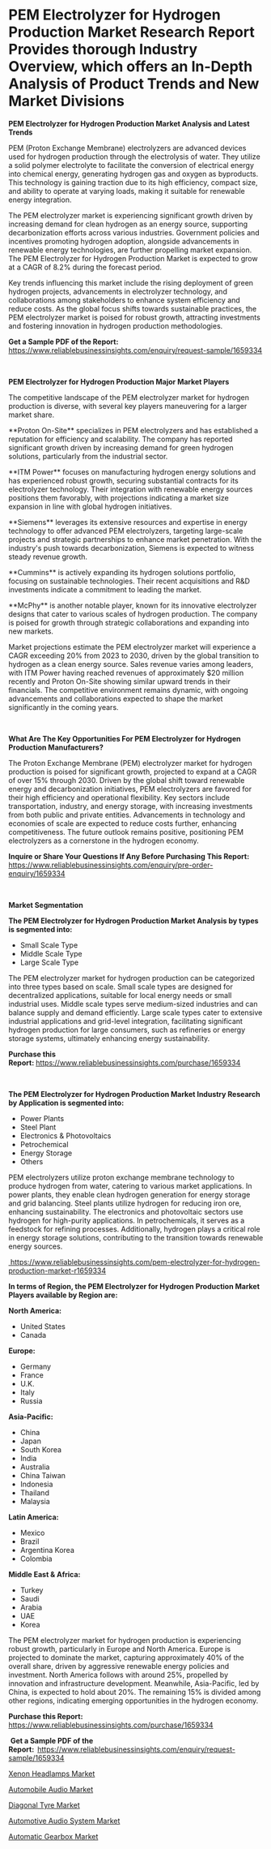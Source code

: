 <p><h1>PEM Electrolyzer for Hydrogen Production Market Research Report Provides thorough Industry Overview, which offers an In-Depth Analysis of Product Trends and New Market Divisions</h1></p><p><strong>PEM Electrolyzer for Hydrogen Production Market Analysis and Latest Trends</strong></p>
<p><p>PEM (Proton Exchange Membrane) electrolyzers are advanced devices used for hydrogen production through the electrolysis of water. They utilize a solid polymer electrolyte to facilitate the conversion of electrical energy into chemical energy, generating hydrogen gas and oxygen as byproducts. This technology is gaining traction due to its high efficiency, compact size, and ability to operate at varying loads, making it suitable for renewable energy integration.</p><p>The PEM electrolyzer market is experiencing significant growth driven by increasing demand for clean hydrogen as an energy source, supporting decarbonization efforts across various industries. Government policies and incentives promoting hydrogen adoption, alongside advancements in renewable energy technologies, are further propelling market expansion. The PEM Electrolyzer for Hydrogen Production Market is expected to grow at a CAGR of 8.2% during the forecast period. </p><p>Key trends influencing this market include the rising deployment of green hydrogen projects, advancements in electrolyzer technology, and collaborations among stakeholders to enhance system efficiency and reduce costs. As the global focus shifts towards sustainable practices, the PEM electrolyzer market is poised for robust growth, attracting investments and fostering innovation in hydrogen production methodologies.</p></p>
<p><strong>Get a Sample PDF of the Report:&nbsp;</strong> <a href="https://www.reliablebusinessinsights.com/enquiry/request-sample/1659334?utm_campaign=1119&utm_medium=2&utm_source=Github&utm_content=ia&utm_term=09122024&utm_id=pem-electrolyzer-for-hydrogen-production">https://www.reliablebusinessinsights.com/enquiry/request-sample/1659334</a></p>
<p>&nbsp;</p>
<p><strong>PEM Electrolyzer for Hydrogen Production Major Market Players</strong></p>
<p><p>The competitive landscape of the PEM electrolyzer market for hydrogen production is diverse, with several key players maneuvering for a larger market share. </p><p>**Proton On-Site** specializes in PEM electrolyzers and has established a reputation for efficiency and scalability. The company has reported significant growth driven by increasing demand for green hydrogen solutions, particularly from the industrial sector.</p><p>**ITM Power** focuses on manufacturing hydrogen energy solutions and has experienced robust growth, securing substantial contracts for its electrolyzer technology. Their integration with renewable energy sources positions them favorably, with projections indicating a market size expansion in line with global hydrogen initiatives.</p><p>**Siemens** leverages its extensive resources and expertise in energy technology to offer advanced PEM electrolyzers, targeting large-scale projects and strategic partnerships to enhance market penetration. With the industry's push towards decarbonization, Siemens is expected to witness steady revenue growth.</p><p>**Cummins** is actively expanding its hydrogen solutions portfolio, focusing on sustainable technologies. Their recent acquisitions and R&D investments indicate a commitment to leading the market.</p><p>**McPhy** is another notable player, known for its innovative electrolyzer designs that cater to various scales of hydrogen production. The company is poised for growth through strategic collaborations and expanding into new markets.</p><p>Market projections estimate the PEM electrolyzer market will experience a CAGR exceeding 20% from 2023 to 2030, driven by the global transition to hydrogen as a clean energy source. Sales revenue varies among leaders, with ITM Power having reached revenues of approximately $20 million recently and Proton On-Site showing similar upward trends in their financials. The competitive environment remains dynamic, with ongoing advancements and collaborations expected to shape the market significantly in the coming years.</p></p>
<p>&nbsp;</p>
<p><strong>What Are The Key Opportunities For PEM Electrolyzer for Hydrogen Production Manufacturers?</strong></p>
<p><p>The Proton Exchange Membrane (PEM) electrolyzer market for hydrogen production is poised for significant growth, projected to expand at a CAGR of over 15% through 2030. Driven by the global shift toward renewable energy and decarbonization initiatives, PEM electrolyzers are favored for their high efficiency and operational flexibility. Key sectors include transportation, industry, and energy storage, with increasing investments from both public and private entities. Advancements in technology and economies of scale are expected to reduce costs further, enhancing competitiveness. The future outlook remains positive, positioning PEM electrolyzers as a cornerstone in the hydrogen economy.</p></p>
<p><strong>Inquire or Share Your Questions If Any Before Purchasing This Report:</strong> <a href="https://www.reliablebusinessinsights.com/enquiry/pre-order-enquiry/1659334?utm_campaign=1119&utm_medium=2&utm_source=Github&utm_content=ia&utm_term=09122024&utm_id=pem-electrolyzer-for-hydrogen-production">https://www.reliablebusinessinsights.com/enquiry/pre-order-enquiry/1659334</a></p>
<p>&nbsp;</p>
<p><strong>Market Segmentation</strong></p>
<p><strong>The PEM Electrolyzer for Hydrogen Production Market Analysis by types is segmented into:</strong></p>
<p><ul><li>Small Scale Type</li><li>Middle Scale Type</li><li>Large Scale Type</li></ul></p>
<p><p>The PEM electrolyzer market for hydrogen production can be categorized into three types based on scale. Small scale types are designed for decentralized applications, suitable for local energy needs or small industrial uses. Middle scale types serve medium-sized industries and can balance supply and demand efficiently. Large scale types cater to extensive industrial applications and grid-level integration, facilitating significant hydrogen production for large consumers, such as refineries or energy storage systems, ultimately enhancing energy sustainability.</p></p>
<p><strong>Purchase this Report:&nbsp;</strong><a href="https://www.reliablebusinessinsights.com/purchase/1659334?utm_campaign=1119&utm_medium=2&utm_source=Github&utm_content=ia&utm_term=09122024&utm_id=pem-electrolyzer-for-hydrogen-production">https://www.reliablebusinessinsights.com/purchase/1659334</a></p>
<p>&nbsp;</p>
<p><strong>The PEM Electrolyzer for Hydrogen Production Market Industry Research by Application is segmented into:</strong></p>
<p><ul><li>Power Plants</li><li>Steel Plant</li><li>Electronics & Photovoltaics</li><li>Petrochemical</li><li>Energy Storage</li><li>Others</li></ul></p>
<p><p>PEM electrolyzers utilize proton exchange membrane technology to produce hydrogen from water, catering to various market applications. In power plants, they enable clean hydrogen generation for energy storage and grid balancing. Steel plants utilize hydrogen for reducing iron ore, enhancing sustainability. The electronics and photovoltaic sectors use hydrogen for high-purity applications. In petrochemicals, it serves as a feedstock for refining processes. Additionally, hydrogen plays a critical role in energy storage solutions, contributing to the transition towards renewable energy sources.</p></p>
<p><a href="https://www.reliablebusinessinsights.com/pem-electrolyzer-for-hydrogen-production-market-r1659334?utm_campaign=1119&utm_medium=2&utm_source=Github&utm_content=ia&utm_term=09122024&utm_id=pem-electrolyzer-for-hydrogen-production">&nbsp;https://www.reliablebusinessinsights.com/pem-electrolyzer-for-hydrogen-production-market-r1659334</a></p>
<p><strong>In terms of Region, the PEM Electrolyzer for Hydrogen Production Market Players available by Region are:</strong></p>
<p>
    <p> <strong> North America: </strong>
        <ul>
            <li>United States</li>
            <li>Canada</li>
        </ul>
        </p> 
    <p> <strong> Europe: </strong>
        <ul>
            <li>Germany</li>
            <li>France</li>
            <li>U.K.</li>
            <li>Italy</li>
            <li>Russia</li>
        </ul>
        </p> 
    <p> <strong> Asia-Pacific: </strong>
        <ul>
            <li>China</li>
            <li>Japan</li>
            <li>South Korea</li>
            <li>India</li>
            <li>Australia</li>
            <li>China Taiwan</li>
            <li>Indonesia</li>
            <li>Thailand</li>
            <li>Malaysia</li>
        </ul>
        </p> 
    <p> <strong> Latin America: </strong>
        <ul>
            <li>Mexico</li>
            <li>Brazil</li>
            <li>Argentina Korea</li>
            <li>Colombia</li>
        </ul>
        </p> 
    <p> <strong> Middle East & Africa: </strong>
        <ul>
            <li>Turkey</li>
            <li>Saudi</li>
            <li>Arabia</li>
            <li>UAE</li>
            <li>Korea</li>
        </ul>
    </p>
    </p>
<p><p>The PEM electrolyzer market for hydrogen production is experiencing robust growth, particularly in Europe and North America. Europe is projected to dominate the market, capturing approximately 40% of the overall share, driven by aggressive renewable energy policies and investment. North America follows with around 25%, propelled by innovation and infrastructure development. Meanwhile, Asia-Pacific, led by China, is expected to hold about 20%. The remaining 15% is divided among other regions, indicating emerging opportunities in the hydrogen economy.</p></p>
<p><strong>Purchase this Report: </strong><a href="https://www.reliablebusinessinsights.com/purchase/1659334?utm_campaign=1119&utm_medium=2&utm_source=Github&utm_content=ia&utm_term=09122024&utm_id=pem-electrolyzer-for-hydrogen-production">https://www.reliablebusinessinsights.com/purchase/1659334</a></p>
<p>&nbsp;<strong>Get a Sample PDF of the Report:&nbsp;&nbsp;</strong><a href="https://www.reliablebusinessinsights.com/enquiry/request-sample/1659334?utm_campaign=1119&utm_medium=2&utm_source=Github&utm_content=ia&utm_term=09122024&utm_id=pem-electrolyzer-for-hydrogen-production">https://www.reliablebusinessinsights.com/enquiry/request-sample/1659334</a></p>
<p><strong></strong></p>
<p><p><a href="https://www.linkedin.com/pulse/xenon-headlamps-market-analysis-share-size-value-growing-49-cgame?utm_campaign=1119&utm_medium=2&utm_source=Github&utm_content=ia&utm_term=09122024&utm_id=pem-electrolyzer-for-hydrogen-production">Xenon Headlamps Market</a></p><p><a href="https://www.linkedin.com/pulse/key-trends-growth-drivers-automobile-audio-market-striking-pjv9e?utm_campaign=1119&utm_medium=2&utm_source=Github&utm_content=ia&utm_term=09122024&utm_id=pem-electrolyzer-for-hydrogen-production">Automobile Audio Market</a></p><p><a href="https://www.linkedin.com/pulse/diagonal-tyre-market-size-growing-cagr-59-from-2024-2031-mljge?utm_campaign=1119&utm_medium=2&utm_source=Github&utm_content=ia&utm_term=09122024&utm_id=pem-electrolyzer-for-hydrogen-production">Diagonal Tyre Market</a></p><p><a href="https://www.linkedin.com/pulse/growth-opportunities-challenges-automotive-audio-system-3f4he?utm_campaign=1119&utm_medium=2&utm_source=Github&utm_content=ia&utm_term=09122024&utm_id=pem-electrolyzer-for-hydrogen-production">Automotive Audio System Market</a></p><p><a href="https://www.linkedin.com/pulse/frameworks-advancements-automatic-gearbox-market-key-wsxne?utm_campaign=1119&utm_medium=2&utm_source=Github&utm_content=ia&utm_term=09122024&utm_id=pem-electrolyzer-for-hydrogen-production">Automatic Gearbox Market</a></p></p>